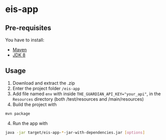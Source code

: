 # eis-app

## Pre-requisites
You have to install:
- [Maven](https://maven.apache.org/) 
- [JDK 8](https://www.oracle.com/java/technologies/downloads/)

## Usage
1. Download and extract the .zip
2. Enter the project folder ``/eis-app``
3. Add file named ``env`` with inside ``THE_GUARDIAN_API_KEY="your_api"``, in the ``Resources`` directory (both /test/resources and /main/resources)
4. Build the project with
```bash
mvn package 
```
4. Run the app with
```bash 
java -jar target/eis-app-*-jar-with-dependencies.jar [options]
```
